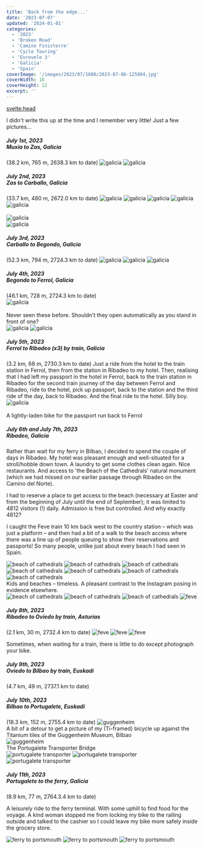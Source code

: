 ```yaml
---
title: 'Back from the edge...'
date: '2023-07-07'
updated: '2024-01-01'
categories:
  - '2023'
  - 'Broken Road'
  - 'Camino Finisterre'
  - 'Cycle Touring'
  - 'Eurovelo 3'
  - 'Galicia'
  - 'Spain'
coverImage: '/images/2023/07/1600/2023-07-06-125804.jpg'
coverWidth: 16
coverHeight: 12
excerpt: ''
---
```


<svelte:head>

<title>
Galicia
</title>
</svelte:head>

<script>
	import Callout from '$lib/components/Callout.svelte'
</script>

<section class="card">
  <Callout>
  I didn't write this up at the time and I remember very little! Just a few pictures...
  </Callout>
</section>

<section class="card">
  <h5>
    July 1st, 2023
    <br /> Muxia to Zas, Galicia
   </h5>(38.2 km, 765 m, 2638.3 km to date) 
  <img alt="galicia" src="/images/2023/07/1600/2023-07-01-152926.jpg" />  
  <img alt="galicia" src="/images/2023/07/screenshot/Screenshot0701.png" />  
</section>

<section class="card">
  <h5>
    July 2nd, 2023
    <br />Zas to Carballo, Galicia
   </h5>(33.7 km, 480 m, 2672.0 km to date)   
  <img alt="galicia" src="/images/2023/07/1600/2023-07-02-125506.jpg" />
  <img alt="galicia" src="/images/2023/07/1600/2023-07-02-125528.jpg" />
  <img alt="galicia" src="/images/2023/07/1600/2023-07-02-142613.jpg" />
  <img alt="galicia" src="/images/2023/07/1600/2023-07-02-150009.jpg" />
  <div class="w-70"><img alt="galicia" src="/images/2023/07/phone/20230702_1541.jpg" /></div>
  <br/>
  <div class="w-90"><img alt="galicia" src="/images/2023/07/phone/20230702_1602.jpg" /></div>
  <img alt="galicia" src="/images/2023/07/screenshot/Screenshot0702.png" /> 
</section>

<section class="card">
  <h5>
    July 3rd, 2023
    <br />Carballo to Begondo, Galicia
   </h5>(52.3 km, 794 m, 2724.3 km to date)   
   <img alt="galicia" src="/images/2023/07/1600/2023-07-03-155925.jpg" />
   <img alt="galicia" src="/images/2023/07/1600/2023-07-03-170915.jpg" />
   <img alt="galicia" src="/images/2023/07/screenshot/Screenshot0703.png" /> 
</section>

<section class="card">
  <h5>
    July 4th, 2023
    <br />Begondo to Ferrol, Galicia
  </h5>(46.1 km, 728 m, 2724.3 km to date) 
  <div class="w-60"><img alt="galicia" src="/images/2023/07/phone/20230704_1053.jpg" /></div>
  <br/>
  <div class="caption">Never seen these before. Shouldn't they open automatically as you stand in front of one?</div>
  <img alt="galicia" src="/images/2023/07/1600/2023-07-04-130714.jpg" />  
  <img alt="galicia" src="/images/2023/07/screenshot/Screenshot0704.png" /> 
</section>

<section class="card">
  <h5>
    July 5th, 2023
    <br />Ferrol to Ribadeo (x3) by train, Galicia
   </h5>(3.2 km, 68 m, 2730.3 km to date)   
  Just a ride from the hotel to the train station in Ferrol, then from the station in Ribadeo to my hotel. Then, realising that I had left my passport in the hotel in Ferrol, back to the train station in Ribadeo for the second train journey of the day between Ferrol and Ribadeo, ride to the hotel, pick up passport, back to the station and the third ride of the day, back to Ribadeo. And the final ride to the hotel. Silly boy.
  <div class="w-60"><img alt="galicia" src="/images/2023/07/phone/20230705_1503.jpg" /></div>
  <br/>
  <div class="caption">A lightly-laden bike for the passport run back to Ferrol</div>
</section>

<section class="card">
  <h5>
    July 6th and July 7th, 2023
    <br />Ribadeo, Galicia
   </h5>
   <p>Rather than wait for my ferry in Bilbao, I decided to spend the couple of days in Ribadeo.  My hotel was pleasant enough and well-situated for a stroll/hobble down town. A laundry to get some clothes clean again. Nice restaurants. And access to 'the Beach of the Cathedrals' natural monument (which we had missed on our earlier passage through Ribadeo on the Camino del Norte).</p>
   <p>I had to reserve a place to get access to the beach (necessary at Easter and from the beginning of July until the end of September); it was limited to 4812 visitors (!) daily. Admission is free but controlled. And why exactly 4812?</p>
   <p>I caught the Feve train 10 km back west to the country station &ndash; which was just a platform &ndash; and then had a bit of a walk to the beach access where there was a line up of people queuing to show their reservations and passports! So many people, unlike just about every beach I had seen in Spain.</p>
   <img alt="beach of cathedrals" src="/images/2023/07/1600/2023-07-06-121350.jpg" />
   <img alt="beach of cathedrals" src="/images/2023/07/1600/2023-07-06-125134.jpg" />
   <img alt="beach of cathedrals" src="/images/2023/07/1600/2023-07-06-125804.jpg" />
   <img alt="beach of cathedrals" src="/images/2023/07/1600/2023-07-06-130655.jpg" />
   <img alt="beach of cathedrals" src="/images/2023/07/1600/2023-07-06-130806.jpg" />
   <img alt="beach of cathedrals" src="/images/2023/07/1600/2023-07-06-133212.jpg" />
   <img alt="beach of cathedrals" src="/images/2023/07/1600/2023-07-06-133821.jpg" />
   <div class="caption">Kids and beaches &ndash; timeless. A pleasant contrast to the Instagram posing in evidence elsewhere.</div>
   <img alt="beach of cathedrals" src="/images/2023/07/1600/2023-07-06-143513.jpg" />
   <img alt="beach of cathedrals" src="/images/2023/07/1600/2023-07-06-143734.jpg" />
   <img alt="beach of cathedrals" src="/images/2023/07/1600/2023-07-06-144548.jpg" />
   <img alt="feve" src="/images/2023/07/1600/2023-07-06-184728.jpg" />
</section>

<section class="card">
  <h5>
    July 8th, 2023
    <br />Ribadeo to Oviedo by train, Asturias
   </h5>(2.1 km, 30 m, 2732.4 km to date)
   <img alt="feve" src="/images/2023/07/phone/20230708_1045.jpg" /> 
   <img alt="feve" src="/images/2023/07/phone/20230708_1105.jpg" /> 
   <img alt="feve" src="/images/2023/07/1600/2023-07-08-110629.jpg" /> 
   <p>Sometimes, when waiting for a train, there is little to do except photograph your bike.</p>
</section>

<section class="card">
  <h5>
    July 9th, 2023
    <br />Oviedo to Bilbao by train, Euskadi
   </h5>(4.7 km, 49 m, 2737.1 km to date)  
</section>

<section class="card">
  <h5>
    July 10th, 2023
    <br />Bilbao to Portugalete, Euskadi
   </h5>(18.3 km, 152 m, 2755.4 km to date) 
   <img alt="guggenheim" src="/images/2023/07/phone/20230710_1210.jpg" />
   <div class="caption">A bit of a detour to get a picture of my (Ti-framed) bicycle up against the Titanium tiles of the Guggenheim Museum, Bilbao</div>
   <img alt="guggenheim" src="/images/2023/07/phone/20230710_1440.jpg" />
   <div class="caption"> The Portugalete Transporter Bridge</div>
   <img alt="portugalete transporter" src="/images/2023/07/1600/2023-07-10-194628.jpg" /> 
   <img alt="portugalete transporter" src="/images/2023/07/1600/2023-07-10-194606.jpg" /> 
   
   <div class="w-70"><img alt="portugalete transporter" src="/images/2023/07/1600/2023-07-10-200601.jpg" /></div>
   <!-- <br/> 
   <div class="w-60"><img alt="portugalete transporter" src="/images/2023/07/1600/2023-07-10-200623.jpg" /></div> -->

</section>

<section class="card">
  <h5>
    July 11th, 2023
    <br />Portugalete to the ferry, Galicia
   </h5>(8.9 km, 77 m, 2764.3.4 km to date)
   <p>A leisurely ride to the ferry terminal. With some uphill to find food for the voyage. A kind woman stopped me from locking my bike to the railing outside and talked to the cashier so I could leave my bike more safely inside the grocery store.</p> 
   <img alt="ferry to portsmouth" src="/images/2023/07/1600/2023-07-11-133632.jpg" />  
   <img alt="ferry to portsmouth" src="/images/2023/07/1600/2023-07-11-133729.jpg" />  
   <img alt="ferry to portsmouth" src="/images/2023/07/1600/2023-07-11-192533.jpg" />  
</section>
